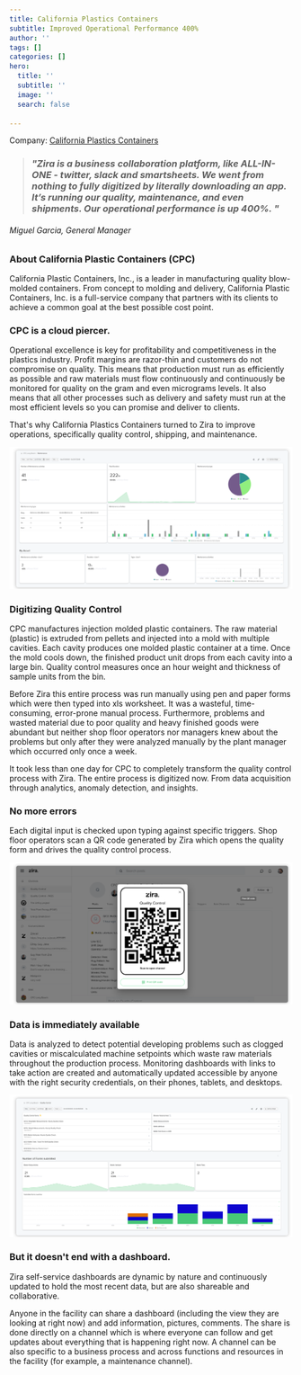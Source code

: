 ```yaml
---
title: California Plastics Containers
subtitle: Improved Operational Performance 400%
author: ''
tags: []
categories: []
hero:
  title: ''
  subtitle: ''
  image: ''
  search: false

---
```

Company:  [California Plastics Containers](https://www.californiaplastic.net/)

> ### **_"Zira is a business collaboration platform, like ALL-IN-ONE - twitter, slack and smartsheets. We went from nothing to fully digitized by literally downloading an app. It’s running our quality, maintenance, and even shipments. Our operational performance is up 400%. "_**

###### Miguel Garcia, General Manager

### About California Plastic Containers (CPC)

California Plastic Containers, Inc., is a leader in manufacturing quality blow-molded containers.  From concept to molding and delivery, California Plastic Containers, Inc. is a full-service company that partners with its clients to achieve a common goal at the best possible cost point.

### CPC is a cloud piercer.

Operational excellence is key for profitability and competitiveness in the plastics industry.  Profit margins are razor-thin and customers do not compromise on quality.  This means that production must run as efficiently as possible and raw materials must flow continuously and continuously be monitored for quality on the gram and even micrograms levels.  It also means that all other processes such as delivery and safety must run at the most efficient levels so you can promise and deliver to clients.

That's why California Plastics Containers turned to Zira to improve operations, specifically quality control, shipping, and maintenance.

![](/uploads/cpcscreenshot.png)

### Digitizing Quality Control

CPC manufactures injection molded plastic containers.  The raw material (plastic) is extruded from pellets and injected into a mold with multiple cavities.  Each cavity produces one molded plastic container at a time.  Once the mold cools down, the finished product unit drops from each cavity into a large bin.  Quality control measures once an hour weight and thickness of sample units from the bin.

Before Zira this entire process was run manually using pen and paper forms which were then typed into xls worksheet.  It was a wasteful, time-consuming, error-prone manual process.  Furthermore, problems and wasted material due to poor quality and heavy finished goods were abundant but neither shop floor operators nor managers knew about the problems but only after they were analyzed manually by the plant manager which occurred only once a week.

It took less than one day for CPC to completely transform the quality control process with Zira.  The entire process is digitized now.  From data acquisition through analytics, anomaly detection, and insights.

### No more errors 

Each digital input is checked upon typing against specific triggers.  Shop floor operators scan a QR code generated by Zira which opens the quality form and drives the quality control process.  

![](/uploads/qrcodecpc.png)

### Data is immediately available 

Data is analyzed to detect potential developing problems such as clogged cavities or miscalculated machine setpoints which waste raw materials throughout the production process.  Monitoring dashboards with links to take action are created and automatically updated accessible by anyone with the right security credentials, on their phones, tablets, and desktops.

![](/uploads/cpc_quality_control.png)

### But it doesn't end with a dashboard.

Zira self-service dashboards are dynamic by nature and continuously updated to hold the most recent data, but are also shareable and collaborative.

Anyone in the facility can share a dashboard (including the view they are looking at right now) and add information, pictures, comments.  The share is done directly on a channel which is where everyone can follow and get updates about everything that is happening right now.  A channel can be also specific to a business process and across functions and resources in the facility (for example, a maintenance channel).
